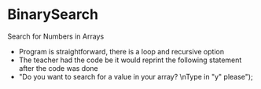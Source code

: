 # BinarySearch
Search for Numbers in Arrays
  - Program is straightforward, there is a loop and recursive option
  - The teacher had the code be it would reprint the following statement after the code was done
   - "Do you want to search for a value in your array? \nType in \"y\" please");
